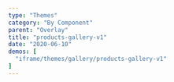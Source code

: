 ```yaml
---
type: "Themes"
category: "By Component"
parent: "Overlay"
title: "products-gallery-v1"
date: "2020-06-10"
demos: [
  "iframe/themes/gallery/products-gallery-v1"
]
---
```

